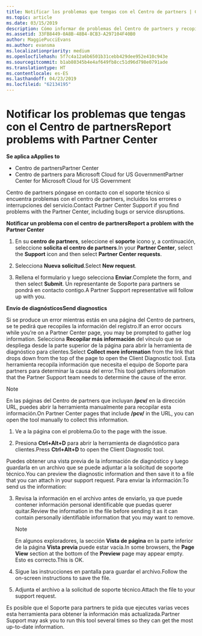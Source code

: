 ```yaml
---
title: Notificar los problemas que tengas con el Centro de partners | Centro de partners
ms.topic: article
ms.date: 03/15/2019
description: Cómo informar de problemas del Centro de partners y recopilar información de diagnóstico para nuestro equipo de soporte técnico.
ms.assetid: 33FB8449-0A8B-48B4-8CB3-A297104F40B0
author: MaggiePucciEvans
ms.author: evansma
ms.localizationpriority: medium
ms.openlocfilehash: 5f7c4a12a6b6501b31cebb429dee952e410c943e
ms.sourcegitcommit: b1ab80345b4e4af649fb8cc51d96d798e0791ade
ms.translationtype: HT
ms.contentlocale: es-ES
ms.lasthandoff: 04/23/2019
ms.locfileid: "62134195"
---
```

# <a name="report-problems-with-partner-center"></a><span data-ttu-id="cde2e-103">Notificar los problemas que tengas con el Centro de partners</span><span class="sxs-lookup"><span data-stu-id="cde2e-103">Report problems with Partner Center</span></span>

<span data-ttu-id="cde2e-104">**Se aplica a**</span><span class="sxs-lookup"><span data-stu-id="cde2e-104">**Applies to**</span></span>

-  <span data-ttu-id="cde2e-105">Centro de partners</span><span class="sxs-lookup"><span data-stu-id="cde2e-105">Partner Center</span></span>
-  <span data-ttu-id="cde2e-106">Centro de partners para Microsoft Cloud for US Government</span><span class="sxs-lookup"><span data-stu-id="cde2e-106">Partner Center for Microsoft Cloud for US Government</span></span>


<span data-ttu-id="cde2e-107">Centro de partners póngase en contacto con el soporte técnico si encuentra problemas con el centro de partners, incluidos los errores o interrupciones del servicio.</span><span class="sxs-lookup"><span data-stu-id="cde2e-107">Contact Partner Center Support if you find problems with the Partner Center, including bugs or service disruptions.</span></span>

<span data-ttu-id="cde2e-108">**Notificar un problema con el centro de partners**</span><span class="sxs-lookup"><span data-stu-id="cde2e-108">**Report a problem with the Partner Center**</span></span>

1.  <span data-ttu-id="cde2e-109">En su **centro de partners**, seleccione el **soporte** icono y, a continuación, seleccione **solicita el centro de partners**.</span><span class="sxs-lookup"><span data-stu-id="cde2e-109">In your **Partner Center**, select the **Support** icon and then select **Partner Center requests**.</span></span>

2.  <span data-ttu-id="cde2e-110">Selecciona **Nueva solicitud**.</span><span class="sxs-lookup"><span data-stu-id="cde2e-110">Select **New request**.</span></span>

3.  <span data-ttu-id="cde2e-111">Rellena el formulario y luego selecciona **Enviar**.</span><span class="sxs-lookup"><span data-stu-id="cde2e-111">Complete the form, and then select **Submit**.</span></span> <span data-ttu-id="cde2e-112">Un representante de Soporte para partners se pondrá en contacto contigo.</span><span class="sxs-lookup"><span data-stu-id="cde2e-112">A Partner Support representative will follow up with you.</span></span>

<span data-ttu-id="cde2e-113">**Envío de diagnósticos**</span><span class="sxs-lookup"><span data-stu-id="cde2e-113">**Send diagnostics**</span></span>

<span data-ttu-id="cde2e-114">Si se produce un error mientras estás en una página del Centro de partners, se te pedirá que recopiles la información del registro.</span><span class="sxs-lookup"><span data-stu-id="cde2e-114">If an error occurs while you’re on a Partner Center page, you may be prompted to gather log information.</span></span> <span data-ttu-id="cde2e-115">Selecciona **Recopilar más información** del vínculo que se despliega desde la parte superior de la página para abrir la herramienta de diagnóstico para clientes.</span><span class="sxs-lookup"><span data-stu-id="cde2e-115">Select **Collect more information** from the link that drops down from the top of the page to open the Client Diagnostic tool.</span></span> <span data-ttu-id="cde2e-116">Esta herramienta recopila información que necesita el equipo de Soporte para partners para determinar la causa del error.</span><span class="sxs-lookup"><span data-stu-id="cde2e-116">This tool gathers information that the Partner Support team needs to determine the cause of the error.</span></span> 

>[!NOTE]
><span data-ttu-id="cde2e-117">En las páginas del Centro de partners que incluyan **/pcv/** en la dirección URL, puedes abrir la herramienta manualmente para recopilar esta información.</span><span class="sxs-lookup"><span data-stu-id="cde2e-117">On Partner Center pages that include **/pcv/** in the URL, you can open the tool manually to collect this information.</span></span>

1.  <span data-ttu-id="cde2e-118">Ve a la página con el problema.</span><span class="sxs-lookup"><span data-stu-id="cde2e-118">Go to the page with the issue.</span></span>

2.  <span data-ttu-id="cde2e-119">Presiona **Ctrl+Alt+D** para abrir la herramienta de diagnóstico para clientes.</span><span class="sxs-lookup"><span data-stu-id="cde2e-119">Press **Ctrl+Alt+D** to open the Client Diagnostic tool.</span></span>

<span data-ttu-id="cde2e-120">Puedes obtener una vista previa de la información de diagnóstico y luego guardarla en un archivo que se puede adjuntar a la solicitud de soporte técnico.</span><span class="sxs-lookup"><span data-stu-id="cde2e-120">You can preview the diagnostic information and then save it to a file that you can attach in your support request.</span></span> <span data-ttu-id="cde2e-121">Para enviar la información:</span><span class="sxs-lookup"><span data-stu-id="cde2e-121">To send us the information:</span></span>

3.  <span data-ttu-id="cde2e-122">Revisa la información en el archivo antes de enviarlo, ya que puede contener información personal identificable que puedas querer quitar.</span><span class="sxs-lookup"><span data-stu-id="cde2e-122">Review the information in the file before sending it as it can contain personally identifiable information that you may want to remove.</span></span> 

    >[!NOTE]
    ><span data-ttu-id="cde2e-123">En algunos exploradores, la sección **Vista de página** en la parte inferior de la página **Vista previa** puede estar vacía.</span><span class="sxs-lookup"><span data-stu-id="cde2e-123">In some browsers, the **Page View** section at the bottom of the **Preview** page may appear empty.</span></span> <span data-ttu-id="cde2e-124">Esto es correcto.</span><span class="sxs-lookup"><span data-stu-id="cde2e-124">This is OK.</span></span>

4.  <span data-ttu-id="cde2e-125">Sigue las instrucciones en pantalla para guardar el archivo.</span><span class="sxs-lookup"><span data-stu-id="cde2e-125">Follow the on-screen instructions to save the file.</span></span>

5.  <span data-ttu-id="cde2e-126">Adjunta el archivo a la solicitud de soporte técnico.</span><span class="sxs-lookup"><span data-stu-id="cde2e-126">Attach the file to your support request.</span></span>

<span data-ttu-id="cde2e-127">Es posible que el Soporte para partners te pida que ejecutes varias veces esta herramienta para obtener la información más actualizada.</span><span class="sxs-lookup"><span data-stu-id="cde2e-127">Partner Support may ask you to run this tool several times so they can get the most up-to-date information.</span></span>

